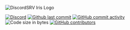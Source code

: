 ![DiscordSRV Iris Logo](https://i.imgur.com/TWNX5dS.jpg)

[![Discord](https://discordapp.com/api/guilds/135634590575493120/widget.png)](https://scarsz.me/discord)
[![Github last commit](https://img.shields.io/github/last-commit/DiscordSRV/Iris)](https://github.com/DiscordSRV/Iris/commits/master)
[![GitHub commit activity](https://img.shields.io/github/commit-activity/m/DiscordSRV/Iris)](https://github.com/DiscordSRV/Iris/commits/master)
![Code size in bytes](https://img.shields.io/github/languages/code-size/DiscordSRV/Iris.svg)
[![GitHub contributors](https://img.shields.io/github/contributors/DiscordSRV/Iris.svg)](https://github.com/DiscordSRV/Iris/graphs/contributors)
<!-- [![License](https://img.shields.io/github/license/DiscordSRV/Iris.svg)](https://github.com/DiscordSRV/Iris/blob/master/LICENSE) -->
